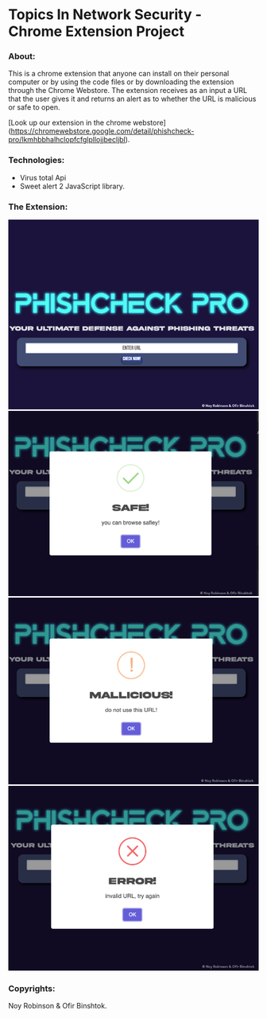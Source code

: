 # Topics In Network Security - Chrome Extension Project

### About:
This is a chrome extension that anyone can install on their personal computer or by using the code files or by downloading the extension through the Chrome Webstore. 
The extension receives as an input a URL that the user gives it and returns an alert as to whether the URL is malicious or safe to open.

[Look up our extension in the chrome webstore] (https://chromewebstore.google.com/detail/phishcheck-pro/lkmhbbhalhclopfcfglpllojjbecljbl).

### Technologies:
* Virus total Api
* Sweet alert 2 JavaScript library.

### The Extension:
![Extension](extension.png)
![Safe alert](safe_alert.png)
![Malicious alert](mallicious_alert.png)
![Error alert](error_alert.png)

### Copyrights:
Noy Robinson & Ofir Binshtok.
